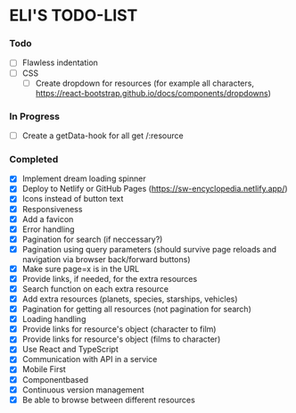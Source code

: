 # ELI'S TODO-LIST

### Todo

- [ ] Flawless indentation
- [ ] CSS 
  - [ ] Create dropdown for resources (for example all characters, https://react-bootstrap.github.io/docs/components/dropdowns)

### In Progress
- [ ] Create a getData-hook for all get /:resource

### Completed

- [x] Implement dream loading spinner
- [x] Deploy to Netlify or GitHub Pages (https://sw-encyclopedia.netlify.app/)
- [x] Icons instead of button text
- [x] Responsiveness
- [x] Add a favicon
- [x] Error handling
- [x] Pagination for search (if neccessary?)
- [x] Pagination using query parameters (should survive page reloads and navigation via browser back/forward buttons)
- [x] Make sure page=x is in the URL
- [x] Provide links, if needed, for the extra resources
- [x] Search function on each extra resource
- [x] Add extra resources (planets, species, starships, vehicles)
- [x] Pagination for getting all resources (not pagination for search)
- [x] Loading handling
- [x] Provide links for resource's object (character to film)
- [x] Provide links for resource's object (films to character)
- [x] Use React and TypeScript
- [x] Communication with API in a service
- [x] Mobile First
- [x] Componentbased
- [x] Continuous version management
- [x] Be able to browse between different resources